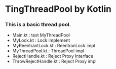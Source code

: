 # TingThreadPool by Kotlin

### This is a basic thread pool.

- Main.kt : test MyThreadPool
- MyLock.kt : Lock implement
- MyReentrantLock.kt : ReentranLock impl
- MyThreadPool.kt : ThreadPool impl
- RejectHandle.kt : Reject Proxy Interface
- ThrowRejectHandle.kt : Reject Proxy impl

